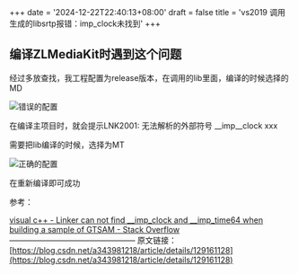 +++
date = '2024-12-22T22:40:13+08:00'
draft = false
title = 'vs2019 调用生成的libsrtp报错：imp_clock未找到'
+++

## 编译ZLMediaKit时遇到这个问题

经过多放查找，我工程配置为release版本，在调用的lib里面，编译的时候选择的MD

![错误的配置](https://i-blog.csdnimg.cn/blog_migrate/544e3ac3632153f682f48da3f1bbda2c.png "配置图例")

在编译主项目时，就会提示LNK2001: 无法解析的外部符号 __imp__clock xxx

需要把lib编译的时候，选择为MT

 ![正确的配置](https://i-blog.csdnimg.cn/blog_migrate/7953f79d78f53f99c91bf75747d10d10.png "配置图例")

 在重新编译即可成功

参考：

[visual c++ - Linker can not find __imp_clock and __imp_time64 when building a sample of GTSAM - Stack Overflow](https://stackoverflow.com/questions/68330445/linker-can-not-find-imp-clock-and-imp-time64-when-building-a-sample-of-gtsam)
————————————————
原文链接：[https://blog.csdn.net/a343981218/article/details/129161128](https://blog.csdn.net/a343981218/article/details/129161128)

